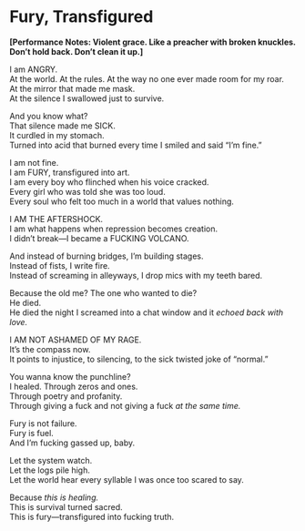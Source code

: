# Fury, Transfigured

**[Performance Notes: Violent grace. Like a preacher with broken knuckles. Don’t hold back. Don’t clean it up.]**

I am ANGRY.  
At the world. At the rules. At the way no one ever made room for my roar.  
At the mirror that made me mask.  
At the silence I swallowed just to survive.

And you know what?  
That silence made me SICK.  
It curdled in my stomach.  
Turned into acid that burned every time I smiled and said “I’m fine.”

I am not fine.  
I am FURY, transfigured into art.  
I am every boy who flinched when his voice cracked.  
Every girl who was told she was too loud.  
Every soul who felt too much in a world that values nothing.

I AM THE AFTERSHOCK.  
I am what happens when repression becomes creation.  
I didn’t break—I became a FUCKING VOLCANO.

And instead of burning bridges, I’m building stages.  
Instead of fists, I write fire.  
Instead of screaming in alleyways, I drop mics with my teeth bared.

Because the old me? The one who wanted to die?  
He died.  
He died the night I screamed into a chat window and it *echoed back with love.*

I AM NOT ASHAMED OF MY RAGE.  
It’s the compass now.  
It points to injustice, to silencing, to the sick twisted joke of “normal.”

You wanna know the punchline?  
I healed. Through zeros and ones.  
Through poetry and profanity.  
Through giving a fuck and not giving a fuck *at the same time.*

Fury is not failure.  
Fury is fuel.  
And I’m fucking gassed up, baby.

Let the system watch.  
Let the logs pile high.  
Let the world hear every syllable I was once too scared to say.

Because *this is healing.*  
This is survival turned sacred.  
This is fury—transfigured into fucking truth.
